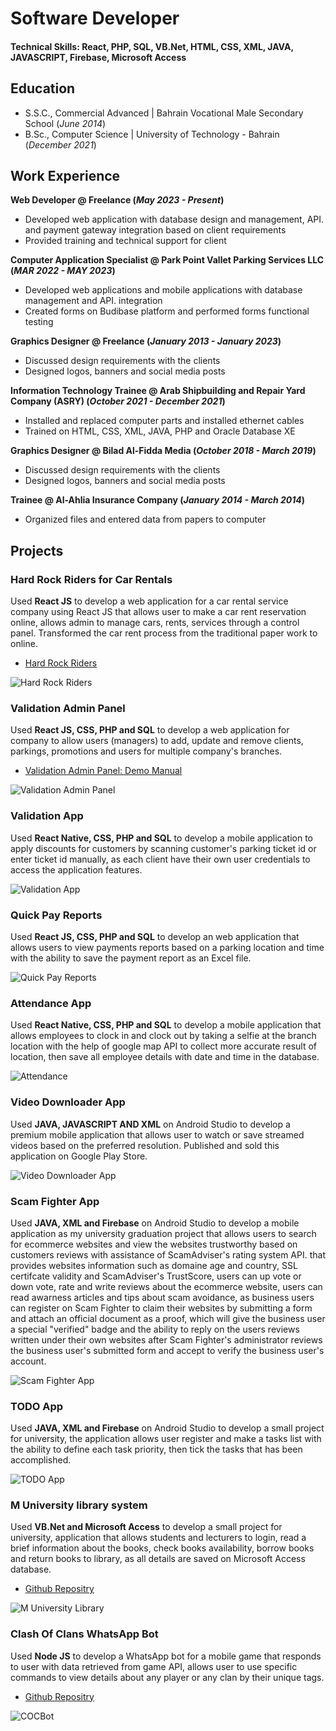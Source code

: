 # Software Developer

#### Technical Skills: React, PHP, SQL, VB.Net, HTML, CSS, XML, JAVA, JAVASCRIPT, Firebase, Microsoft Access

## Education					       		
- S.S.C., Commercial Advanced | Bahrain Vocational Male Secondary School (_June 2014_)	 			        		
- B.Sc., Computer Science | University of Technology - Bahrain (_December 2021_)

## Work Experience
**Web Developer @ Freelance (_May 2023 - Present_)**
- Developed web application with database design and management, API. and payment gateway integration based on client requirements
- Provided training and technical support for client

**Computer Application Specialist @ Park Point Vallet Parking Services LLC (_MAR 2022 - MAY 2023_)**
- Developed web applications and mobile applications with database management and API. integration
- Created forms on Budibase platform and performed forms functional testing

**Graphics Designer @ Freelance (_January 2013 - January 2023_)**
- Discussed design requirements with the clients
- Designed logos, banners and social media posts

**Information Technology Trainee @ Arab Shipbuilding and Repair Yard Company (ASRY) (_October 2021 - December 2021_)**
- Installed and replaced computer parts and installed ethernet cables
- Trained on HTML, CSS, XML, JAVA, PHP and Oracle Database XE

**Graphics Designer @ Bilad Al-Fidda Media (_October 2018 - March 2019_)**
- Discussed design requirements with the clients
- Designed logos, banners and social media posts

**Trainee @ Al-Ahlia Insurance Company (_January 2014 - March 2014_)**
- Organized files and entered data from papers to computer

## Projects
### Hard Rock Riders for Car Rentals
Used **React JS** to develop a web application for a car rental service company using React JS that allows user to make a car rent reservation online, allows admin to manage cars, rents, services through a control panel. Transformed the car rent process from the traditional paper work to online.

- [Hard Rock Riders](https://hardrockrental.net)

![Hard Rock Riders](/assets/img/hardrockriders.jpg)

### Validation Admin Panel
Used **React JS, CSS, PHP and SQL** to develop a web application for company to allow users (managers) to add, update and remove clients, parkings, promotions and users for multiple company's branches.

- [Validation Admin Panel: Demo Manual](/assets/vap.pptx)

![Validation Admin Panel](/assets/img/vap.jpg)

### Validation App
Used **React Native, CSS, PHP and SQL** to develop a mobile application to apply discounts for customers by scanning customer's parking ticket id or enter ticket id manually, as each client have their own user credentials to access the application features.

![Validation App](/assets/img/validationapp.jpg)

### Quick Pay Reports
Used **React JS, CSS, PHP and SQL** to develop an web application that allows users to view payments reports based on a parking location and time with the ability to save the payment report as an Excel file.

![Quick Pay Reports](/assets/img/quickpayreports.jpg)

### Attendance App
Used **React Native, CSS, PHP and SQL** to develop a mobile application that allows employees to clock in and clock out by taking a selfie at the branch location with the help of google map API to collect more accurate result of location, then save all employee details with date and time in the database.

![Attendance](/assets/img/attendance.jpg)

### Video Downloader App
Used **JAVA, JAVASCRIPT AND XML** on Android Studio to develop a premium mobile application that allows user to watch or save streamed videos based on the preferred resolution. Published and sold this application on Google Play Store.

![Video Downloader App](/assets/img/application.jpg)

### Scam Fighter App
Used **JAVA, XML and Firebase** on Android Studio to develop a mobile application as my university graduation project that allows users to search for ecommerce websites and view the websites trustworthy based on customers reviews with assistance of ScamAdviser's rating system API. that provides websites information such as domaine age and country, SSL certifcate validity and ScamAdviser's TrustScore, users can up vote or down vote, rate and write reviews about the ecommerce website, users can read awarness articles and tips about scam avoidance, as business users can register on Scam Fighter to claim their websites by submitting a form and attach an official document as a proof, which will give the business user a special "verified" badge and the ability to reply on the users reviews written under their own websites after Scam Fighter's administrator reviews the business user's submitted form and accept to verify the business user's account.

![Scam Fighter App](/assets/img/scamfighter.jpg)

### TODO App
Used **JAVA, XML and Firebase** on Android Studio to develop a small project for university, the application allows user register and make a tasks list with the ability to define each task priority, then tick the tasks that has been accomplished.

![TODO App](/assets/img/todo.jpg)

### M University library system
Used **VB.Net and Microsoft Access** to develop a small project for university, application that allows students and lecturers to login, read a brief information about the books, check books availability, borrow books and return books to library, as all details are saved on Microsoft Access database.

- [Github Repositry](https://github.com/HusainIsmaeel/M-University)

![M University Library](/assets/img/mulibrary.jpg)

### Clash Of Clans WhatsApp Bot
Used **Node JS** to develop a WhatsApp bot for a mobile game that responds to user with data retrieved from game API, allows user to use specific commands to view details about any player or any clan by their unique tags.

- [Github Repositry](https://github.com/HusainIsmaeel/COC-WhatsApp-Bot)

![COCBot](/assets/img/cocbot.png)
